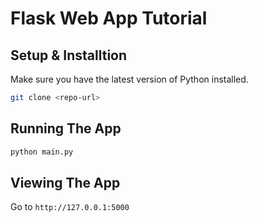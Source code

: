 # Flask Web App Tutorial

## Setup & Installtion

Make sure you have the latest version of Python installed.

```bash
git clone <repo-url>
```

## Running The App

```bash
python main.py
```

## Viewing The App

Go to `http://127.0.0.1:5000`
